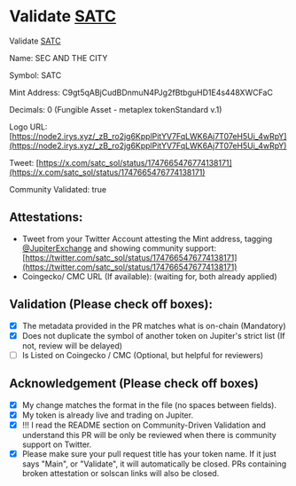 # Validate [SATC](https://solscan.io/token/C9gt5qABjCudBDnmuN4PJg2fBtbguHD1E4s448XWCFaC)

Validate [SATC](https://solscan.io/token/C9gt5qABjCudBDnmuN4PJg2fBtbguHD1E4s448XWCFaC#metadata)

Name: SEC AND THE CITY

Symbol: SATC

Mint Address: C9gt5qABjCudBDnmuN4PJg2fBtbguHD1E4s448XWCFaC

Decimals: 0 (Fungible Asset - metaplex tokenStandard v.1)

Logo URL: [https://node2.irys.xyz/_zB_ro2jg6KpplPitYV7FqLWK6Aj7T07eH5Ui_4wRpY](https://node2.irys.xyz/_zB_ro2jg6KpplPitYV7FqLWK6Aj7T07eH5Ui_4wRpY)

Tweet: [https://x.com/satc_sol/status/1747665476774138171](https://x.com/satc_sol/status/1747665476774138171)

Community Validated: true

## Attestations:
- Tweet from your Twitter Account attesting the Mint address, tagging [@JupiterExchange](https://twitter.com/JupiterExchange) and showing community support: [https://twitter.com/satc_sol/status/1747665476774138171](https://twitter.com/satc_sol/status/1747665476774138171)
- Coingecko/ CMC URL (If available): (waiting for, both already applied)

## Validation (Please check off boxes):
- [x] The metadata provided in the PR matches what is on-chain (Mandatory)
- [x] Does not duplicate the symbol of another token on Jupiter's strict list (If not, review will be delayed)
- [ ] Is Listed on Coingecko / CMC (Optional, but helpful for reviewers)  

## Acknowledgement (Please check off boxes)
- [x] My change matches the format in the file (no spaces between fields).
- [x] My token is already live and trading on Jupiter.
- [x] !!! I read the README section on Community-Driven Validation and understand this PR will be only be reviewed when there is community support on Twitter.
- [x] Please make sure your pull request title has your token name. If it just says "Main", or "Validate", it will automatically be closed. PRs containing broken attestation or solscan links will also be closed.
